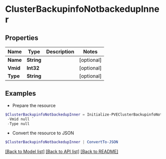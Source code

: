 # ClusterBackupinfoNotbackedupInner
## Properties

Name | Type | Description | Notes
------------ | ------------- | ------------- | -------------
**Name** | **String** |  | [optional] 
**Vmid** | **Int32** |  | [optional] 
**Type** | **String** |  | [optional] 

## Examples

- Prepare the resource
```powershell
$ClusterBackupinfoNotbackedupInner = Initialize-PVEClusterBackupinfoNotbackedupInner  -Name null `
 -Vmid null `
 -Type null
```

- Convert the resource to JSON
```powershell
$ClusterBackupinfoNotbackedupInner | ConvertTo-JSON
```

[[Back to Model list]](../README.md#documentation-for-models) [[Back to API list]](../README.md#documentation-for-api-endpoints) [[Back to README]](../README.md)


